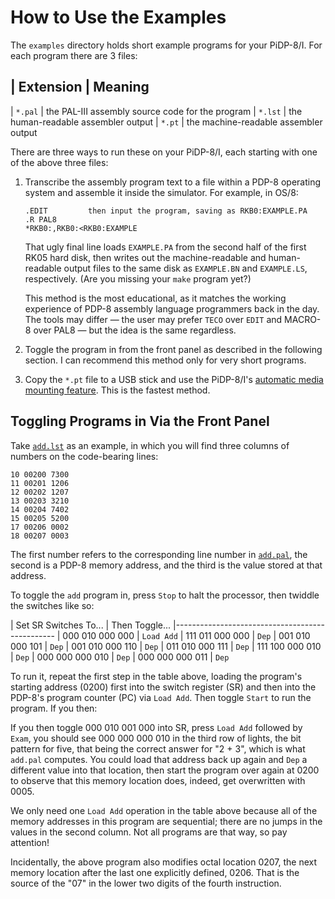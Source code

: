 # How to Use the Examples

The `examples` directory holds short example programs for your PiDP-8/I.
For each program there are 3 files:

| Extension | Meaning
-----------------------------
| `*.pal`   | the PAL-III assembly source code for the program
| `*.lst`   | the human-readable assembler output
| `*.pt`    | the machine-readable assembler output

There are three ways to run these on your PiDP-8/I, each starting with
one of the above three files:

1.  Transcribe the assembly program text to a file within a PDP-8
    operating system and assemble it inside the simulator. For example,
	in OS/8:

	    .EDIT         then input the program, saving as RKB0:EXAMPLE.PA
		.R PAL8
		*RKB0:,RKB0:<RKB0:EXAMPLE

    That ugly final line loads `EXAMPLE.PA` from the second half of the
    first RK05 hard disk, then writes out the machine-readable and
    human-readable output files to the same disk as `EXAMPLE.BN` and
    `EXAMPLE.LS`, respectively. (Are you missing your `make` program
    yet?)

    This method is the most educational, as it matches the working
    experience of PDP-8 assembly language programmers back in the day.
    The tools may differ — the user may prefer `TECO` over `EDIT` and
    MACRO-8 over PAL8 — but the idea is the same regardless.

2.  Toggle the program in from the front panel as described in the
    following section. I can recommend this method only for very short
    programs.

3.  Copy the `*.pt` file to a USB stick and use the PiDP-8/I's
    [automatic media mounting feature][mount]. This is the fastest method.


## Toggling Programs in Via the Front Panel

Take [`add.lst`][lst] as an example, in which you will find three
columns of numbers on the code-bearing lines:

    10 00200 7300
    11 00201 1206
    12 00202 1207
    13 00203 3210
    14 00204 7402
    15 00205 5200
    17 00206 0002
    18 00207 0003

The first number refers to the corresponding line number in
[`add.pal`][pal], the second is a PDP-8 memory address, and the third is
the value stored at that address.

To toggle the `add` program in, press `Stop` to halt the processor, then
twiddle the switches like so:

| Set SR Switches To... | Then Toggle...
|------------------------------------------------
| 000 010 000 000       | `Load Add`
| 111 011 000 000       | `Dep`
| 001 010 000 101       | `Dep`
| 001 010 000 110       | `Dep`
| 011 010 000 111       | `Dep`
| 111 100 000 010       | `Dep`
| 000 000 000 010       | `Dep`
| 000 000 000 011       | `Dep`

To run it, repeat the first step in the table above, loading the
program's starting address (0200) first into the switch register (SR)
and then into the PDP-8's program counter (PC) via `Load Add`. Then
toggle `Start` to run the program. If you then:

If you then toggle 000 010 001 000 into SR, press `Load Add` followed by
`Exam`, you should see 000 000 000 010 in the third row of lights, the
bit pattern for five, that being the correct answer for "2 + 3", which
is what `add.pal` computes. You could load that address back up again
and `Dep` a different value into that location, then start the program
over again at 0200 to observe that this memory location does, indeed,
get overwritten with 0005.

We only need one `Load Add` operation in the table above because all of
the memory addresses in this program are sequential; there are no jumps
in the values in the second column. Not all programs are that way, so
pay attention!

Incidentally, the above program also modifies octal location 0207, the
next memory location after the last one explicitly defined, 0206. That
is the source of the "07" in the lower two digits of the fourth
instruction.


[lst]:   https://tangentsoft.com/pidp8i/doc/trunk/examples/add.lst
[pal]:   https://tangentsoft.com/pidp8i/doc/trunk/examples/add.pal
[mount]: http://obsolescence.wixsite.com/obsolescence/how-to-use-the-pidp-8
